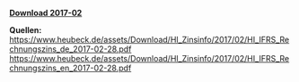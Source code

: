 [**Download 2017-02**](https://downgit.github.io/#/home?url=https://github.com/GeorgGoldbach/Zinsarchiv/tree/master/2017-02)

**Quellen:**
https://www.heubeck.de/assets/Download/HI_Zinsinfo/2017/02/HI_IFRS_Rechnungszins_de_2017-02-28.pdf
https://www.heubeck.de/assets/Download/HI_Zinsinfo/2017/02/HI_IFRS_Rechnungszins_en_2017-02-28.pdf

